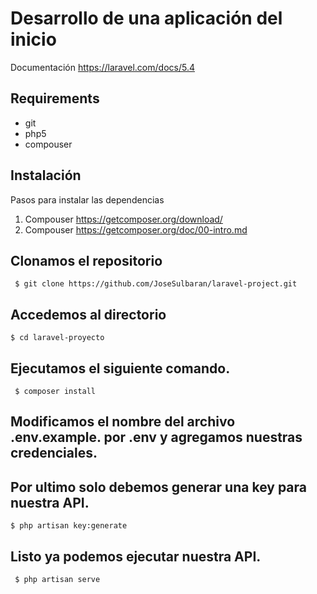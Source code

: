 # Desarrollo de una aplicación del inicio

Documentación https://laravel.com/docs/5.4

## Requirements

* git
* php5
* compouser

## Instalación

Pasos para instalar las dependencias

1. Compouser https://getcomposer.org/download/
2. Compouser https://getcomposer.org/doc/00-intro.md

## Clonamos el repositorio

```
 $ git clone https://github.com/JoseSulbaran/laravel-project.git
```

## Accedemos al directorio

```
$ cd laravel-proyecto
```

## Ejecutamos el siguiente comando.

```
 $ composer install
```    

## Modificamos el nombre del archivo __.env.example.__ por __.env__ y agregamos nuestras credenciales.


## Por ultimo solo debemos generar una key para nuestra API.
```
$ php artisan key:generate
```

## Listo ya podemos ejecutar nuestra API.
```
 $ php artisan serve
```

